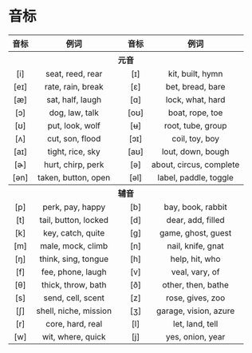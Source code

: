 # 音标

<table>
<thead>
<tr>
<th align="center">音标</th>
<th align="center">例词</th>
<th align="center"></th>
<th align="center">音标</th>
<th align="center">例词</th>
</tr>
</thead>
<tbody>
<tr>
<th colspan="5" align="center" style="backgroud-color: rgb(95, 150, 180)"><strong>元音</strong></th>
</tr>
<tr>
<td align="center">[i]</td>
<td align="center">seat, reed, rear</td>
<td align="center" rowspan="9"></td>
<td align="center">[ɪ]</td>
<td align="center">kit, built, hymn</td>
</tr>
<tr>
<td align="center">[eɪ]</td>
<td align="center">rate, rain, break</td>
<td align="center">[ɛ]</td>
<td align="center">bet, bread, bare</td>
</tr>
<tr>
<td align="center">[æ]</td>
<td align="center">sat, half, laugh</td>
<td align="center">[ɑ]</td>
<td align="center">lock, what, hard</td>
</tr>
<tr>
<td align="center">[ɔ]</td>
<td align="center">dog, law, talk</td>
<td align="center">[oʊ]</td>
<td align="center">boat, rope, toe</td>
</tr>
<tr>
<td align="center">[ʊ]</td>
<td align="center">put, look, wolf</td>
<td align="center">[ʉ]</td>
<td align="center">root, tube, group</td>
</tr>
<tr>
<td align="center">[ʌ]</td>
<td align="center">cut, son, flood</td>
<td align="center">[ɔɪ]</td>
<td align="center">coil, toy, boy</td>
</tr>
<tr>
<td align="center">[aɪ]</td>
<td align="center">tight, rice, sky</td>
<td align="center">[aʊ]</td>
<td align="center">lout, down, bough</td>
</tr>
<tr>
<td align="center">[ɚ]</td>
<td align="center">hurt, chirp, perk</td>
<td align="center">[ə]</td>
<td align="center">about, circus, complete</td>
</tr>
<tr>
<td align="center">[ən]</td>
<td align="center">taken, button, open</td>
<td align="center">[əl]</td>
<td align="center">label, paddle, toggle</td>
</tr>
<tr>
<th colspan="5" align="center" style="backgroud-color: rgb(95, 150, 180)"><strong>辅音</strong></th>
</tr>
<tr>
<td align="center">[p]</td>
<td align="center">perk, pay, happy</td>
<td align="center" rowspan="11"></td>
<td align="center">[b]</td>
<td align="center">bay, book, rabbit</td>
</tr>
<tr>
<td align="center">[t]</td>
<td align="center">tail, button, locked</td>
<td align="center">[d]</td>
<td align="center">dear, add, filled</td>
</tr>
<tr>
<td align="center">[k]</td>
<td align="center">key, catch, quite</td>
<td align="center">[g]</td>
<td align="center">game, ghost, guest</td>
</tr>
<tr>
<td align="center">[m]</td>
<td align="center">male, mock, climb</td>
<td align="center">[n]</td>
<td align="center">nail, knife, gnat</td>
</tr>
<tr>
<td align="center">[ŋ]</td>
<td align="center">think, sing, tongue</td>
<td align="center">[h]</td>
<td align="center">help, hit, who</td>
</tr>
<tr>
<td align="center">[f]</td>
<td align="center">fee, phone, laugh</td>
<td align="center">[v]</td>
<td align="center">veal, vary, of</td>
</tr>
<tr>
<td align="center">[θ]</td>
<td align="center">thick, throw, bath</td>
<td align="center">[ð]</td>
<td align="center">other, then, bathe</td>
</tr>
<tr>
<td align="center">[s]</td>
<td align="center">send, cell, scent</td>
<td align="center">[z]</td>
<td align="center">rose, gives, zoo</td>
</tr>
<tr>
<td align="center">[ʃ]</td>
<td align="center">shell, niche, mission</td>
<td align="center">[ʒ]</td>
<td align="center">garage, vision, azure</td>
</tr>
<tr>
<td align="center">[r]</td>
<td align="center">core, hard, real</td>
<td align="center">[l]</td>
<td align="center">let, land, tell</td>
</tr>
<tr>
<td align="center">[w]</td>
<td align="center">wit, where, quick</td>
<td align="center">[j]</td>
<td align="center">yes, onion, year</td>
</tr>
</tbody>
</table>
